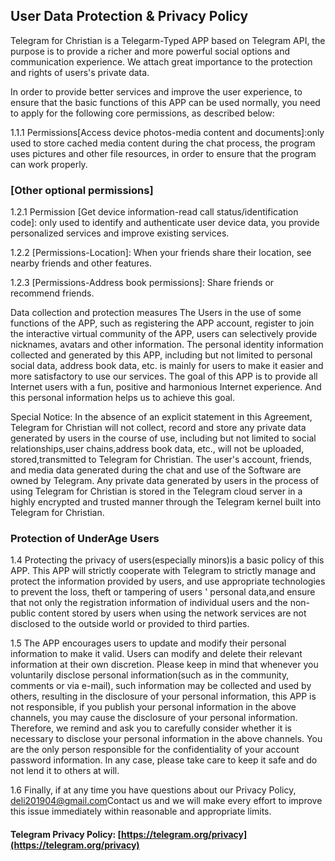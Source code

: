 ## User Data Protection & Privacy Policy

Telegram for Christian is a Telegarm-Typed APP based on Telegram API, the purpose is to provide a richer and more powerful social options and communication experience.
We attach great importance to the protection and rights of users's private data.

In order to provide better services and improve the user experience, to ensure that the basic functions of this APP can be used normally, you need to apply for the following core permissions, as described below:

1.1.1 Permissions[Access device photos-media content and documents]:only used to store cached media content during the chat process, the program uses pictures and other file resources, in order to ensure that the program can work properly.

### [Other optional permissions]

1.2.1 Permission [Get device information-read call status/identification code]: only used to identify and authenticate user device data, you provide personalized services and improve existing services.

1.2.2 [Permissions-Location]: When your friends share their location, see nearby friends and other features.

1.2.3 [Permissions-Address book permissions]: Share friends or recommend friends.

Data collection and protection measures The Users in the use of some functions of the APP, such as registering the APP account, register to join the interactive virtual community of the APP, users can selectively provide nicknames, avatars and other information. The personal identity information collected and generated by this APP, including but not limited to personal social data, address book data, etc. is mainly for users to make it easier and more satisfactory to use our services. The goal of this APP is to provide all Internet users with a fun, positive and harmonious Internet experience. And this personal information helps us to achieve this goal.

Special Notice: In the absence of an explicit statement in this Agreement, Telegram for Christian will not collect, record and store any private data generated by users in the course of use, including but not limited to social relationships,user chains,address book data, etc., will not be uploaded, stored,transmitted to Telegram for Christian. The user's account, friends, and media data generated during the chat and use of the Software are owned by Telegram. Any private data generated by users in the process of using Telegram for Christian is stored in the Telegram cloud server in a highly encrypted and trusted manner through the Telegram kernel built into Telegram for Christian.

### Protection of UnderAge Users

1.4 Protecting the privacy of users(especially minors)is a basic policy of this APP. This APP will strictly cooperate with Telegram to strictly manage and protect the information provided by users, and use appropriate technologies to prevent the loss, theft or tampering of users ' personal data,and ensure that not only the registration information of individual users and the non-public content stored by users when using the network services are not disclosed to the outside world or provided to third parties.

1.5 The APP encourages users to update and modify their personal information to make it valid. Users can modify and delete their relevant information at their own discretion. Please keep in mind that whenever you voluntarily disclose personal information(such as in the community, comments or via e-mail), such information may be collected and used by others, resulting in the disclosure of your personal information, this APP is not responsible, if you publish your personal information in the above channels, you may cause the disclosure of your personal information. Therefore, we remind and ask you to carefully consider whether it is necessary to disclose your personal information in the above channels. You are the only person responsible for the confidentiality of your account password information. In any case, please take care to keep it safe and do not lend it to others at will.

1.6 Finally, if at any time you have questions about our Privacy Policy, deli201904@gmail.com ​Contact us and we will make every effort to improve this issue immediately within reasonable and appropriate limits.

#### Telegram Privacy Policy: [https://telegram.org/privacy](https://telegram.org/privacy)
